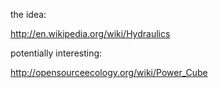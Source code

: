 the idea:

http://en.wikipedia.org/wiki/Hydraulics

potentially interesting:

http://opensourceecology.org/wiki/Power_Cube
